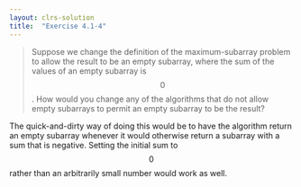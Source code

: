 ```yaml
---
layout: clrs-solution
title:  "Exercise 4.1-4"
---
```

>Suppose we change the definition of the maximum-subarray problem to allow the result to be an empty subarray, where the sum of the values of an empty subarray is $$0$$. How would you change any of the algorithms that do not allow empty subarrays to permit an empty subarray to be the result?

The quick-and-dirty way of doing this would be to have the algorithm return an empty subarray whenever it would otherwise return a subarray with a sum that is negative. Setting the initial sum to $$0$$ rather than an arbitrarily small number would work as well.